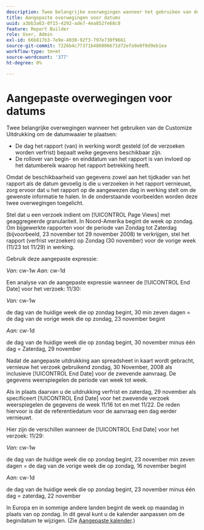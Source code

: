 ```yaml
---
description: Twee belangrijke overwegingen wanneer het gebruiken van de Customize Uitdrukking om de datumwaaier te plaatsen
title: Aangepaste overwegingen voor datums
uuid: a3bb3a63-0f15-4292-ade7-4ea852fe68c8
feature: Report Builder
role: User, Admin
exl-id: 66b817b3-7e9e-4030-92f3-797e730f9661
source-git-commit: 7226b4c77371b486006671d72efa9e0f0d9eb1ea
workflow-type: tm+mt
source-wordcount: '377'
ht-degree: 0%

---
```


# Aangepaste overwegingen voor datums

Twee belangrijke overwegingen wanneer het gebruiken van de Customize Uitdrukking om de datumwaaier te plaatsen:

* De dag het rapport (van) in werking wordt gesteld (of de verzoeken worden verfrist) bepaalt welke gegevens beschikbaar zijn.
* De rollover van begin- en einddatum van het rapport is van invloed op het datumbereik waarop het rapport betrekking heeft.

Omdat de beschikbaarheid van gegevens zowel aan het tijdkader van het rapport als de datum gevoelig is die u verzoeken in het rapport vernieuwt, zorg ervoor dat u het rapport op de aangewezen dag in werking stelt om de gewenste informatie te halen. In de onderstaande voorbeelden worden deze twee overwegingen toegelicht.

Stel dat u een verzoek indient om [!UICONTROL Page Views] met geaggregeerde granulariteit. In Noord-Amerika begint de week op zondag. Om bijgewerkte rapporten voor de periode van Zondag tot Zaterdag (bijvoorbeeld, 23 november tot 29 november 2008) te verkrijgen, stel het rapport (verfrist verzoeken) op Zondag (30 november) voor de vorige week (11/23 tot 11/29) in werking.

Gebruik deze aangepaste expressie:

*Van:* cw-1w *Aan:* cw-1d

Een analyse van de aangepaste expressie wanneer de [!UICONTROL End Date] voor het verzoek: 11/30:

*Van:* cw-1w

de dag van de huidige week die op zondag begint, 30 min zeven dagen = de dag van de vorige week die op zondag, 23 november begint

*Aan:* cw-1d

de dag van de huidige week die op zondag begint, 30 november minus één dag = Zaterdag, 29 november

Nadat de aangepaste uitdrukking aan spreadsheet in kaart wordt gebracht, vernieuw het verzoek gebruikend zondag, 30 November, 2008 als inclusieve [!UICONTROL End Date] voor de zwevende aanvraag. De gegevens weerspiegelen de periode van week tot week.

Als in plaats daarvan u de uitdrukking verfrist en zaterdag, 29 november als specificeert [!UICONTROL End Date] voor het zwevende verzoek weerspiegelen de gegevens de week 11/16 tot en met 11/22. De reden hiervoor is dat de referentiedatum voor de aanvraag een dag eerder vernieuwt.

Hier zijn de verschillen wanneer de [!UICONTROL End Date] voor het verzoek: 11/29:

*Van:* cw-1w

de dag van de huidige week die op zondag begint, 23 november min zeven dagen = de dag van de vorige week die op zondag, 16 november begint

*Aan:* cw-1d

de dag van de huidige week die op zondag begint, 23 november minus één dag = zaterdag, 22 november

In Europa en in sommige andere landen begint de week op maandag in plaats van op zondag. In dit geval kunt u de kalender aanpassen om de begindatum te wijzigen. (Zie [Aangepaste kalender](/help/analyze/report-builder/data-requests/configuring-report-dates/custom-calendar.md).)
